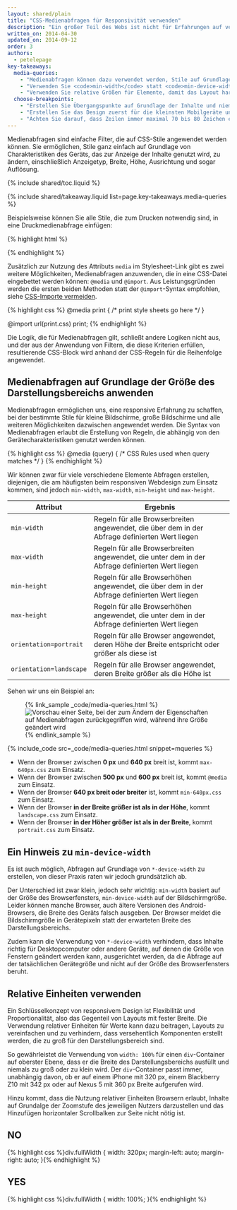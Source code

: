 ```yaml
---
layout: shared/plain
title: "CSS-Medienabfragen für Responsivität verwenden"
description: "Ein großer Teil des Webs ist nicht für Erfahrungen auf verschiedenen Geräten optimiert. Erlernen Sie die Grundlagen, mit denen Ihre Website auf Mobilgeräten, Desktopcomputern und jeglichen anderen Geräten mit einem Bildschirm funktioniert."
written_on: 2014-04-30
updated_on: 2014-09-12
order: 3
authors:
  - petelepage
key-takeaways:
  media-queries:
    - "Medienabfragen können dazu verwendet werden, Stile auf Grundlage von Gerätecharakteristiken anzuwenden."
    - "Verwenden Sie <code>min-width</code> statt <code>min-device-width</code>, um möglichst viele Breiten abzudecken."
    - "Verwenden Sie relative Größen für Elemente, damit das Layout harmonisch bleibt."
  choose-breakpoints:
    - "Erstellen Sie Übergangspunkte auf Grundlage der Inhalte und niemals auf Grundlage bestimmter Geräte, Produkte oder Marken."
    - "Erstellen Sie das Design zuerst für die kleinsten Mobilgeräte und erweitern Sie die Erfahrung anschließend auf den zusätzlichen Platz, der auf größeren Anzeigen verfügbar ist."
    - "Achten Sie darauf, dass Zeilen immer maximal 70 bis 80 Zeichen enthalten."
---
```

<p class="intro">
  Medienabfragen sind einfache Filter, die auf CSS-Stile angewendet werden können. Sie ermöglichen, Stile ganz einfach auf Grundlage von Charakteristiken des Geräts, das zur Anzeige der Inhalte genutzt wird, zu ändern, einschließlich Anzeigetyp, Breite, Höhe, Ausrichtung und sogar Auflösung.
</p>


{% include shared/toc.liquid %}

{% include shared/takeaway.liquid list=page.key-takeaways.media-queries %}

Beispielsweise können Sie alle Stile, die zum Drucken notwendig sind, in eine Druckmedienabfrage einfügen:

{% highlight html %}
<link rel="stylesheet" href="print.css" media="print">
{% endhighlight %}

Zusätzlich zur Nutzung des Attributs `media` im Stylesheet-Link gibt es zwei weitere Möglichkeiten, Medienabfragen anzuwenden, die in eine CSS-Datei eingebettet werden können: `@media` und `@import`. Aus Leistungsgründen werden die ersten beiden Methoden statt der `@import`-Syntax empfohlen, siehe [CSS-Importe vermeiden]({{site.fundamentals}}/performance/critical-rendering-path/page-speed-rules-and-recommendations.html).

{% highlight css %}
@media print {
  /* print style sheets go here */
}

@import url(print.css) print;
{% endhighlight %}

Die Logik, die für Medienabfragen gilt, schließt andere Logiken nicht aus, und der aus der Anwendung von Filtern, die diese Kriterien erfüllen, resultierende CSS-Block wird anhand der CSS-Regeln für die Reihenfolge angewendet.

## Medienabfragen auf Grundlage der Größe des Darstellungsbereichs anwenden

Medienabfragen ermöglichen uns, eine responsive Erfahrung zu schaffen, bei der bestimmte Stile für kleine Bildschirme, große Bildschirme und alle weiteren Möglichkeiten dazwischen angewendet werden. Die Syntax von Medienabfragen erlaubt die Erstellung von Regeln, die abhängig von den Gerätecharakteristiken genutzt werden können.

{% highlight css %}
@media (query) {
  /* CSS Rules used when query matches */
}
{% endhighlight %}

Wir können zwar für viele verschiedene Elemente Abfragen erstellen, diejenigen, die am häufigsten beim responsiven Webdesign zum Einsatz kommen, sind jedoch `min-width`, `max-width`, `min-height` und `max-height`.

<table class="mdl-data-table mdl-js-data-table">
    <thead>
    <tr>
      <th data-th="Attribut">Attribut</th>
      <th data-th="Ergebnis">Ergebnis</th>
    </tr>
  </thead>
  <tbody>
    <tr>
      <td data-th="Attribut"><code>min-width</code></td>
      <td data-th="Ergebnis">Regeln für alle Browserbreiten angewendet, die über dem in der Abfrage definierten Wert liegen</td>
    </tr>
    <tr>
      <td data-th="Attribut"><code>max-width</code></td>
      <td data-th="Ergebnis">Regeln für alle Browserbreiten angewendet, die unter dem in der Abfrage definierten Wert liegen</td>
    </tr>
    <tr>
      <td data-th="Attribut"><code>min-height</code></td>
      <td data-th="Ergebnis">Regeln für alle Browserhöhen angewendet, die über dem in der Abfrage definierten Wert liegen</td>
    </tr>
    <tr>
      <td data-th="Attribut"><code>max-height</code></td>
      <td data-th="Ergebnis">Regeln für alle Browserhöhen angewendet, die unter dem in der Abfrage definierten Wert liegen</td>
    </tr>
    <tr>
      <td data-th="Attribut"><code>orientation=portrait</code></td>
      <td data-th="Ergebnis">Regeln für alle Browser angewendet, deren Höhe der Breite entspricht oder größer als diese ist</td>
    </tr>
    <tr>
      <td data-th="Attribut"><code>orientation=landscape</code></td>
      <td data-th="Ergebnis">Regeln für alle Browser angewendet, deren Breite größer als die Höhe ist</td>
    </tr>
  </tbody>
</table>

Sehen wir uns ein Beispiel an:

<figure>
  {% link_sample _code/media-queries.html %}
    <img src="imgs/mq.png" class="center" srcset="imgs/mq.png 1x, imgs/mq-2x.png 2x" alt="Vorschau einer Seite, bei der zum Ändern der Eigenschaften auf Medienabfragen zurückgegriffen wird, während ihre Größe geändert wird">
  {% endlink_sample %}
</figure>

{% include_code src=_code/media-queries.html snippet=mqueries %}

* Wenn der Browser zwischen <b>0 px</b> und <b>640 px</b> breit ist, kommt `max-640px.css` zum Einsatz.
* Wenn der Browser zwischen <b>500 px</b> und <b>600 px</b> breit ist, kommt `@media` zum Einsatz.
* Wenn der Browser <b>640 px breit oder breiter</b> ist, kommt `min-640px.css` zum Einsatz.
* Wenn der Browser <b>in der Breite größer ist als in der Höhe</b>, kommt `landscape.css` zum Einsatz.
* Wenn der Browser <b>in der Höher größer ist als in der Breite</b>, kommt `portrait.css` zum Einsatz.


## Ein Hinweis zu `min-device-width`

Es ist auch möglich, Abfragen auf Grundlage von `*-device-width` zu erstellen, von dieser Praxis raten wir jedoch grundsätzlich ab.

Der Unterschied ist zwar klein, jedoch sehr wichtig: `min-width` basiert auf der Größe des Browserfensters, `min-device-width` auf der Bildschirmgröße. Leider können manche Browser, auch ältere Versionen des Android-Browsers, die Breite des Geräts falsch ausgeben. Der Browser meldet die Bildschirmgröße in Gerätepixeln statt der erwarteten Breite des Darstellungsbereichs.

Zudem kann die Verwendung von `*-device-width` verhindern, dass Inhalte richtig für Desktopcomputer oder andere Geräte, auf denen die Größe von Fenstern geändert werden kann, ausgerichtet werden, da die Abfrage auf der tatsächlichen Gerätegröße und nicht auf der Größe des Browserfensters beruht.

## Relative Einheiten verwenden

Ein Schlüsselkonzept von responsivem Design ist Flexibilität und Proportionalität, also das Gegenteil von Layouts mit fester Breite. Die Verwendung relativer Einheiten für Werte kann dazu beitragen, Layouts zu vereinfachen und zu verhindern, dass versehentlich Komponenten erstellt werden, die zu groß für den Darstellungsbereich sind.

So gewährleistet die Verwendung von `width: 100%` für einen `div`-Container auf oberster Ebene, dass er die Breite des Darstellungsbereichs ausfüllt und niemals zu groß oder zu klein wird. Der `div`-Container passt immer, unabhängig davon, ob er auf einem iPhone mit 320 px, einem Blackberry Z10 mit 342 px oder auf Nexus 5 mit 360 px Breite aufgerufen wird.

Hinzu kommt, dass die Nutzung relativer Einheiten Browsern erlaubt, Inhalte auf Grundalge der Zoomstufe des jeweiligen Nutzers darzustellen und das Hinzufügen horizontaler Scrollbalken zur Seite nicht nötig ist.

<div class="mdl-grid">
  <div class="mdl-cell mdl-cell--6--col">
    <h2 class="text-danger text-center">NO</h2>
{% highlight css %}div.fullWidth {
  width: 320px;
  margin-left: auto;
  margin-right: auto;
}{% endhighlight %}
  </div>

  <div class="mdl-cell mdl-cell--6--col">
    <h2 class="text-success text-center">YES</h2>
{% highlight css %}div.fullWidth {
  width: 100%;
}{% endhighlight %}
  </div>
</div>



